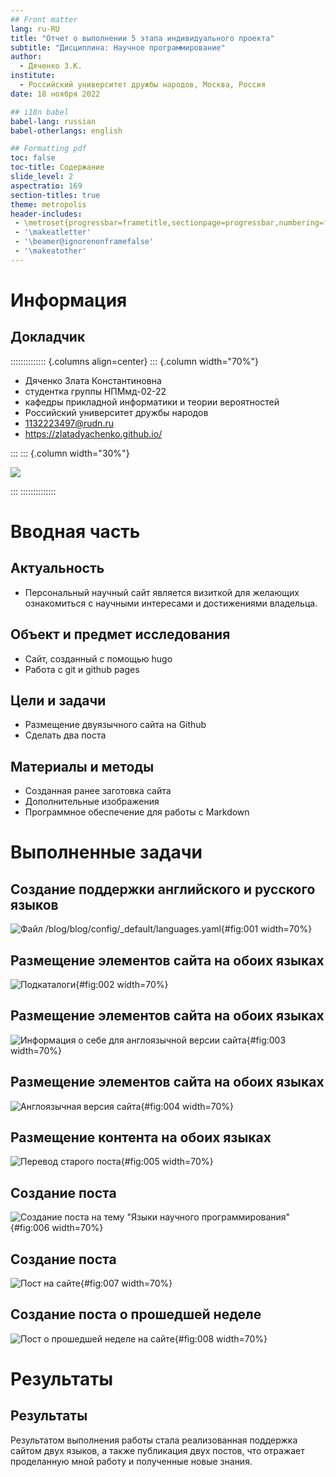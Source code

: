 ```yaml
---
## Front matter
lang: ru-RU
title: "Отчет о выполнении 5 этапа индивидуального проекта"
subtitle: "Дисциплина: Научное программирование"
author:
  - Дяченко З.К.
institute:
  - Российский университет дружбы народов, Москва, Россия
date: 18 ноября 2022

## i18n babel
babel-lang: russian
babel-otherlangs: english

## Formatting pdf
toc: false
toc-title: Содержание
slide_level: 2
aspectratio: 169
section-titles: true
theme: metropolis
header-includes:
 - \metroset{progressbar=frametitle,sectionpage=progressbar,numbering=fraction}
 - '\makeatletter'
 - '\beamer@ignorenonframefalse'
 - '\makeatother'
---
```


# Информация

## Докладчик

:::::::::::::: {.columns align=center}
::: {.column width="70%"}

  * Дяченко Злата Константиновна
  * студентка группы НПМмд-02-22
  * кафедры прикладной информатики и теории вероятностей
  * Российский университет дружбы народов
  * [1132223497@rudn.ru](mailto:1132223497@rudn.ru)
  * <https://zlatadyachenko.github.io/>

:::
::: {.column width="30%"}

![](./images/ya.jpg)

:::
::::::::::::::

# Вводная часть

## Актуальность

- Персональный научный сайт является визиткой для желающих ознакомиться с научными интересами и достижениями владельца.

## Объект и предмет исследования

- Сайт, созданный с помощью hugo
- Работа с git и github pages

## Цели и задачи

- Размещение двуязычного сайта на Github
- Сделать два поста

## Материалы и методы

- Созданная ранее заготовка сайта
- Дополнительные изображения
- Программное обеспечение для работы с Markdown

# Выполненные задачи

## Создание поддержки английского и русского языков

![Файл /blog/blog/config/_default/languages.yaml](images/1.png){#fig:001 width=70%}

## Размещение элементов сайта на обоих языках

![Подкаталоги](images/2.png){#fig:002 width=70%}

## Размещение элементов сайта на обоих языках

![Информация о себе для англоязычной версии сайта](images/3.png){#fig:003 width=70%}

## Размещение элементов сайта на обоих языках

![Англоязычная версия сайта](images/7.png){#fig:004 width=70%}

## Размещение контента на обоих языках

![Перевод старого поста](images/5.png){#fig:005 width=70%}

## Создание поста

![Создание поста на тему "Языки научного программирования"](images/6.png){#fig:006 width=70%}

## Создание поста

![Пост на сайте](images/9.png){#fig:007 width=70%}

## Создание поста о прошедшей неделе

![Пост о прошедшей неделе на сайте](images/8.png){#fig:008 width=70%}

# Результаты

## Результаты

Результатом выполнения работы стала реализованная поддержка сайтом двух языков, а также публикация двух постов, что отражает проделанную мной работу и полученные новые знания.

